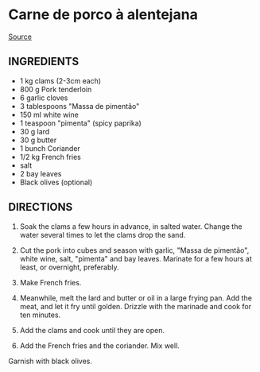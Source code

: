 # Carne de porco à alentejana
[Source](https://lifestyle.sapo.pt/sabores/receitas/carne-de-porco-a-alentejana)

## INGREDIENTS

- 1 kg clams (2-3cm each)
- 800 g Pork tenderloin 
- 6 garlic cloves
- 3 tablespoons "Massa de pimentão"
- 150 ml white wine
- 1 teaspoon "pimenta" (spicy paprika)
- 30 g lard
- 30 g butter
- 1 bunch Coriander
- 1/2 kg French fries
- salt
- 2 bay leaves
- Black olives (optional)


## DIRECTIONS

1. Soak the clams a few hours in advance, in salted water. Change the water several times to let the clams drop the sand.

2. Cut the pork into cubes and season with garlic, "Massa de pimentão", white wine, salt, "pimenta" and bay leaves. Marinate for a few hours at least, or overnight, preferably.

3. Make French fries.

4. Meanwhile, melt the lard and butter or oil in a large frying pan. Add the meat, and let it fry until golden. Drizzle with the marinade and cook for ten minutes.

5. Add the clams and cook until they are open.

6. Add the French fries and the coriander. Mix well.

Garnish with black olives.

